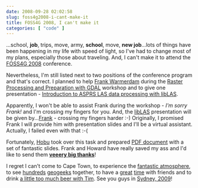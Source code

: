 ```yaml
---
date: 2008-09-28 02:02:58
slug: foss4g2008-i-cant-make-it
title: FOSS4G 2008, I can't make it
categories: [ "code" ]
---
```


...school, **job**, trips, move, army, **school**, move, **new job**...lots of things have been happening in my life with speed of light, so I've had to change most of my plans, especially those about traveling. And, I can't make it to attend the [FOSS4G 2008](http://foss4g2008.org/) conference.





Nevertheless, I'm still listed next to two positions of the conference program and that's correct. I planned to help [Frank Warmerdam](http://home.gdal.org/warmerda/) during the [Raster Processing and Preparation with GDAL](http://conference.osgeo.org/index.php/foss4g/2008/paper/view/186) workshop and to give one presentation - [Introduction to ASPRS LAS data processing with libLAS](http://conference.osgeo.org/index.php/foss4g/2008/paper/view/362).





Apparently, I won't be able to assist Frank during the workshop - _I'm sorry Frank!_ and I'm crossing my fingers for you. And, the [libLAS](http://liblas.org/) presentation will be given by...[Frank](http://en.wikipedia.org/wiki/Frank_Warmerdam) - crossing my fingers harder :-) Originally, I promised Frank I will provide him with presentation slides and I'll be a virtual assistant. Actually, I failed even with that :-(





Fortunately, [Hobu](http://hobu.biz/) took over this task and prepared [PDF document](http://liblas.org/attachment/wiki/WikiStart/liblas_foss4g_2008.pdf) with a set of fantastic slides. Frank and Howard have really saved my ass and I'd like to send them **[veeery big thanks](http://www.flickr.com/photos/mloskot/2703954502/in/set-72157606383757421/)**!





I regret I can't come to Cape Town, to experience the [fantastic atmosphere](http://flickr.com/photos/tags/foss4g2008/), to see [hundreds](http://flickr.com/photos/mloskot/sets/72157602164119884/) [geogeeks](http://flickr.com/photos/mloskot/sets/72157602220451475/) together, to have a [great](http://flickr.com/photos/mloskot/1438143120/in/set-72157602143647405/) [time](http://flickr.com/photos/mloskot/1438142262/in/set-72157602143647405/) with friends and to drink [a little too much beer with Tim](http://flickr.com/photos/mloskot/1438144922/in/set-72157602143647405/). See you guys in [Sydney, 2009](http://foss4g2009.org/)!
